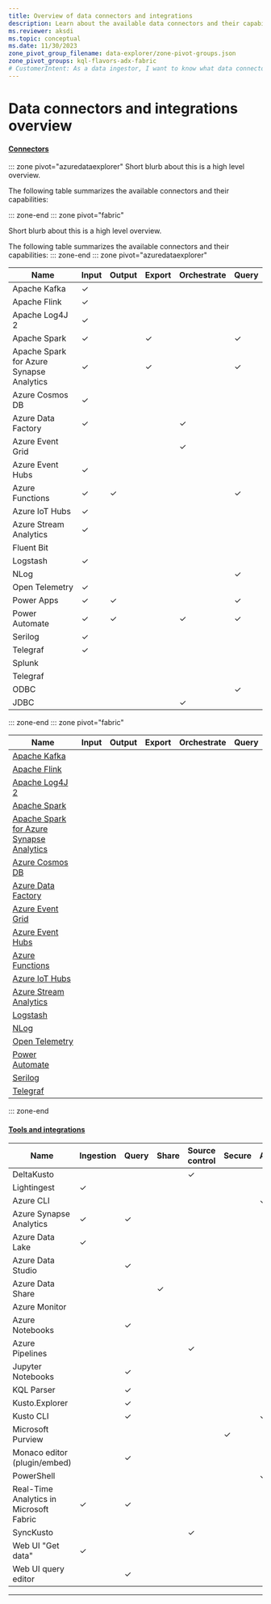 ```yaml
---
title: Overview of data connectors and integrations
description: Learn about the available data connectors and their capabilities.
ms.reviewer: aksdi
ms.topic: conceptual
ms.date: 11/30/2023
zone_pivot_group_filename: data-explorer/zone-pivot-groups.json
zone_pivot_groups: kql-flavors-adx-fabric
# CustomerIntent: As a data ingestor, I want to know what data connectors are available, so that I can choose the right one for my use case.
---
```

# Data connectors and integrations overview

#### [Connectors](#tab/connectors)

::: zone pivot="azuredataexplorer"
Short blurb about this is a high level overview.

The following table summarizes the available connectors and their capabilities:

::: zone-end
::: zone pivot="fabric"

Short blurb about this is a high level overview.

The following table summarizes the available connectors and their capabilities:
::: zone-end
::: zone pivot="azuredataexplorer"

| Name                                     | Input   | Output  | Export  | Orchestrate | Query   |
| ---------------------------------------- | ------- | ------- | ------- | ----------- | ------- |
| Apache Kafka                             | &check; |         |         |             |         |
| Apache Flink                             | &check; |         |         |             |         |
| Apache Log4J 2                           | &check; |         |         |             |         |
| Apache Spark                             | &check; |         | &check; |             | &check; |
| Apache Spark for Azure Synapse Analytics | &check; |         | &check; |             | &check; |
| Azure Cosmos DB                          | &check; |         |         |             |         |
| Azure Data Factory                       | &check; |         |         | &check;     |         |
| Azure Event Grid                         |         |         |         | &check;     |         |
| Azure Event Hubs                         | &check; |         |         |             |         |
| Azure Functions                          | &check; | &check; |         |             | &check; |
| Azure IoT Hubs                           | &check; |         |         |             |         |
| Azure Stream Analytics                   | &check; |         |         |             |         |
| Fluent Bit                               |         |         |         |             |         |
| Logstash                                 | &check; |         |         |             |         |
| NLog                                     |         |         |         |             | &check; |
| Open Telemetry                           | &check; |         |         |             |         |
| Power Apps                               | &check; | &check; |         |             | &check; |
| Power Automate                           | &check; | &check; |         | &check;     | &check; |
| Serilog                                  | &check; |         |         |             |         |
| Telegraf                                 | &check; |         |         |             |         |
| Splunk                                   |         |         |         |             |         |
| Telegraf                                 |         |         |         |             |         |
| ODBC                                     |         |         |         |             | &check; |
| JDBC                                     |         |         |         | &check;     |         |


::: zone-end
::: zone pivot="fabric"

| Name                                                                                  | Input | Output | Export | Orchestrate | Query |
| ------------------------------------------------------------------------------------- | ----- | ------ | ------ | ----------- | ----- |
| [Apache Kafka](#apache-kafka)                                                         |       |        |        |             |       |
| [Apache Flink](#apache-flink)                                                         |       |        |        |             |       |
| [Apache Log4J 2](#apache-log4j-2)                                                     |       |        |        |             |       |
| [Apache Spark](#apache-spark)                                                         |       |        |        |             |       |
| [Apache Spark for Azure Synapse Analytics](#apache-spark-for-azure-synapse-analytics) |       |        |        |             |       |
| [Azure Cosmos DB](#azure-cosmos-db)                                                   |       |        |        |             |       |
| [Azure Data Factory](#azure-data-factory)                                             |       |        |        |             |       |
| [Azure Event Grid](#azure-event-grid)                                                 |       |        |        |             |       |
| [Azure Event Hubs](#azure-event-hubs)                                                 |       |        |        |             |       |
| [Azure Functions](#azure-functions)                                                   |       |        |        |             |       |
| [Azure IoT Hubs](#azure-iot-hubs)                                                     |       |        |        |             |       |
| [Azure Stream Analytics](#azure-stream-analytics)                                     |       |        |        |             |       |
| [Logstash](#logstash)                                                                 |       |        |        |             |       |
| [NLog](#nlog)                                                                         |       |        |        |             |       |
| [Open Telemetry](#open-telemetry)                                                     |       |        |        |             |       |
| [Power Automate](#power-automate)                                                     |       |        |        |             |       |
| [Serilog](#serilog)                                                                   |       |        |        |             |       |
| [Telegraf](#telegraf)                                                                 |       |        |        |             |       |

::: zone-end

#### [Tools and integrations](#tab/integrations)

| Name                                    | Ingestion | Query   | Share   | Source control | Secure  | Administration | Visualization |
| --------------------------------------- | --------- | ------- | ------- | -------------- | ------- | -------------- | ------------- |
| DeltaKusto                              |           |         |         | &check;        |         |                |               |
| Lightingest                             | &check;   |         |         |                |         |                |               |
| Azure CLI                               |           |         |         |                |         | &check;        |               |
| Azure Synapse Analytics                 | &check;   | &check; |         |                |         |                |               |
| Azure Data Lake                         | &check;   |         |         |                |         |                |               |
| Azure Data Studio                       |           | &check; |         |                |         |                |               |
| Azure Data Share                        |           |         | &check; |                |         |                |               |
| Azure Monitor                           |           |         |         |                |         |                | &check;       |
| Azure Notebooks                         |           | &check; |         |                |         |                |               |
| Azure Pipelines                         |           |         |         | &check;        |         |                |               |
| Jupyter Notebooks                       |           | &check; |         |                |         |                | &check;       |
| KQL Parser                              |           | &check; |         |                |         |                |               |
| Kusto.Explorer                          |           | &check; |         |                |         |                | &check;       |
| Kusto CLI                               |           | &check; |         |                |         | &check;        |               |
| Microsoft Purview                       |           |         |         |                | &check; |                |               |
| Monaco editor (plugin/embed)            |           | &check; |         |                |         |                |               |
| PowerShell                              |           |         |         |                |         | &check;        |               |
| Real-Time Analytics in Microsoft Fabric | &check;   | &check; |         |                |         |                | &check;       |
| SyncKusto                               |           |         |         | &check;        |         |                |               |
| Web UI "Get data"                       | &check;   |         |         |                |         |                |               |
| Web UI query editor                     |           | &check; |         |                |         |                | &check;       |

---

